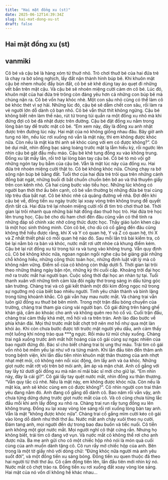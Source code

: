 ```yaml
---
title: "Hai mặt đồng xu (st)"
date: 2025-06-12T14:39:34Z
slug: hai-mat-dong-xu-st
draft: false
---
```


## Hai mặt đồng xu (st)

## vanmiki

Cô bé và cậu bé là hàng xóm từ thuở nhỏ. Trò chơi
thuở bé của hai đứa trẻ là chạy ra bờ sông nghịch,
lấy đất nặn thành hình búp bê. Khi khuôn mặt cậu bé
nhem nhuốc đầy bùn đất, cô bé sẽ khẽ dùng tay áo
quẹt đi những vết bẩn trên mặt cậu. Và cậu bé sẽ
nhoẻn miệng cười cảm ơn cô bé. Lúc đó, khuôn mặt
của hai đứa trẻ trông còn đáng yêu hơn cả những
con búp bê mà chúng nặn ra.
Cô bé vốn hay khóc nhè. Một con sâu nhỏ cũng có
thể làm cô bé khóc thét vì sợ hãi. Những lúc đó, cậu
bé sẽ dẫm chết con sâu, rồi làm ra vẻ người lớn dỗ
dành cô bạn nhỏ.
Cô bé vẫn thút thít không ngừng. Cậu bé không biết
nên làm thế nào, rút từ trong túi quần ra một đồng
xu nhỏ mà khi đứng đợi cô bé đã nhặt được trên
đường. Cậu bé đặt đồng xu nằm trong lòng bàn tay
để trước mặt cô bé.
“Em xem này, đây là đồng xu anh nhặt được trên
đường lúc nãy. Hai mặt của nó không giống nhau đâu.
Bây giờ anh tung nó lên, nếu lúc rơi xuống nó vẫn là
mặt này, thì em không được khóc nữa. Còn nếu là
mặt kia thì anh sẽ khóc cùng với em có được
không?”.
Cô bé dụi mắt, nhìn đồng bạc sáng loáng trước mặt
lạ lẫm hiếu kỳ, rồi ngước lên nhìn cậu bé gật đầu
mếu máo. Cậu bé khẽ tung đồng xu vào không trung.
Đồng xu lật mấy lần, rồi trở lại lòng bàn tay cậu bé.
Cô bé tò mò vội gỡ những ngón tay bụ bẫm của cậu
bé. Vẫn là mặt lúc nãy của đồng xu. Hai đứa trẻ
nhoẻn miệng cười thật to. Cô bé không khóc nữa.
Chúng chạy ra bờ sông nặn búp bê bằng đất.
Tuổi thơ của hai đứa trẻ trôi qua trên những cánh
đồng bát ngát, những buổi đi bắt chuồn chuồn bên
bờ ao và thả thuyền giấy trên con kênh nhỏ. Cả hai
cùng bước vào tiểu học. Những lúc không có người
bạn thời thơ ấu bên cạnh, cô bé vẫn thường bị những
đứa bé trai cùng lớp trêu đùa bắt nạt. Cô bé khóc
nhè cả quãng đường về nhà. Đợi đến khi cậu bé về,
đồng tiền xu ngày trước lại xoay vòng trên không
trung để quyết định tất cả. Hai đứa trẻ lại nhoẻn
miệng cười rồi đi tìm trò chơi thuở bé.
Thời gian lại trôi nhanh qua những bài hát đồng dao
thuở học trò. Hai đứa trẻ học lên trung học. Cậu bé
cho dù ham chơi đến đâu cũng vẫn có thể tính ra
những đáp số chính xác nhờ công thức được học.
Thầy giáo luôn khen cậu là một học sinh thông minh.
Còn cô bé, cho dù có cố gắng đến đâu cũng không
thể hiểu được rằng, khi X và Y có quan hệ, Y và Z có
quan hệ, thì X và Z nhất thiết phải có mối quan hệ
nào đó.
Sau mỗi lần trả bài kiểm tra, cô bé lại nằm bò ra bàn
và khóc, nước mắt rơi ướt nhòe cả khung điểm kém.
Cậu bé lại rút đồng xu từ trong túi ra và tung vào
không trung. Vẫn quy định cũ. Cô bé không khóc nữa,
ngoan ngoãn ngồi nghe cậu bé giảng giải những chỗ
không hiểu, những công thức toán học, những định
luật vật lý mà cô không nắm vững. Điểm số của cô
không còn thấp dưới 5.
Thời gian lại trôi theo những tháng ngày bận rộn,
những kỳ thi cuối cấp. Khoảng trời đại học mở ra
trước mắt hai người bạn. Cuộc sống thời đại học an
nhàn tự tại. Tuổi thanh xuân với những tình cảm lứa
đôi ngây thơ trong sáng in dấu từng góc sân trường.
Chàng trai và cô gái kết thành một đôi kim đồng ngọc
nữ trong sự ngưỡng mộ của biết bao nhiêu người.
Tình yêu chân thành và bình lặng trong từng khoảnh
khắc. Cô gái vẫn hay mau nước mắt. Và chàng trai
vẫn luôn giữ đồng xu thuở bé bên mình.
Trong một trận đấu bóng chuyền của trường, chàng
trai tham gia cùng vài người bạn. Cô gái đứng trên
hàng ghế khán giả, cầm áo khoác cho anh và không
quên reo hò cổ vũ. Cuối trận đấu, chàng trai cảm
thấy khá mệt, mồ hôi vã ra trên trán. Anh lảo đảo
bước về phía khán đài. Mọi thứ trước mắt bất chợt
trở nên mơ hồ như qua một làn khói ảo.
Khi còn chưa bước được tới trước mặt người yêu
dấu, anh cảm thấy một luồng khí nóng trào qua ***g
ngực. Rồi máu từ mũi chảy xuống. Chàng trai ngã
xuống trước ánh mắt hốt hoảng của cô gái cùng sự
ngạc nhiên của bao người đứng đó.
Bác sĩ cho biết chàng trai bị ung thư máu. Trái tim
cô gái vốn nhỏ bé mềm yếu lại như vỡ ra từng mảnh.
Khi lần đầu tiên đến thăm anh trong bệnh viện, khi
lần đầu tiên nhìn khuôn mặt thân thương của anh
nhợt nhạt mệt mỏi, cô không nén nổi xúc động, ôm
lấy anh và òa khóc. Những giọt nước mắt rớt vội trên
bờ môi anh, ấm áp và mặn chát.
Anh cố gắng với tay lấy từ dưới gối đồng xu mà năn
nỉ mãi bác sĩ mới cho giữ lại. “Em nhìn này, đây là
cái gì?”. Cô gái lấy tay quệt nước mắt, nhìn đồng
xu thân thương. “Vẫn quy tắc cũ nhé. Nếu là mặt
này, em không được khóc nữa. Còn nếu là mặt kia,
anh sẽ khóc cùng em có được không?”.
Cô nhìn người con trai thân yêu đang nằm đó. Anh
đang cố gắng dỗ dành cô. Bao năm rồi vẫn vậy, anh
chưa từng dửng dưng trước giọt nước mắt của cô.
Và cô cũng chưa từng lắc đầu mỗi khi anh lấy đồng
xu nhỏ ra.
Chàng trai run rẩy tung đồng xu lên không trung.
Đồng xu lại xoay vòng lóe sáng rồi rơi xuống lòng
bàn tay anh. Vẫn là mặt “không được khóc
nữa”. Chàng trai cố gắng mỉm cười kéo cô gái vào
lòng dỗ dành như thời thơ ấu. Nước mắt anh chảy
xuôi theo nụ cười.
Đám tang anh, mọi người đến dự trong bao đau buồn
và tiếc nuối. Cô tiễn anh không một giọt nước mắt.
Mọi người nghĩ cô thật cứng rắn. Nhưng họ không
biết, trái tim cô đang vỡ vụn. Và nước mắt cô không
thể rơi cho anh được nữa.
Ba mẹ anh gửi cho cô một chiếc hộp nhỏ nói là món
quà cuối cùng của anh muốn dành tặng cô. Cô run
rẩy mở chiếc hộp của anh. Bên trong là một tờ giấy
nhỏ với dòng chữ: “Đừng khóc nữa người mà anh
yêu suốt đời”, và một đồng tiền xu sáng bóng.
Đồng tiền xu quen thuộc đã theo hai người từ thời
thơ ấu. Cô cầm đồng tiền lên, lần đầu tiên mới nhìn
kỹ nó. Nước mắt cô chợt trào ra. Đồng tiền xu rơi
xuống đất xoay vòng lóe sáng. Hai mặt của nó vốn dĩ
không hề khác nhau...
